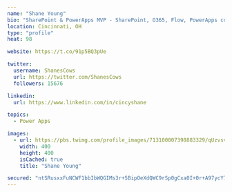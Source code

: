 ```yaml
---
name: "Shane Young"
bio: "SharePoint & PowerApps MVP - SharePoint, O365, Flow, PowerApps consulting? @PowerApps911 | Pure Snark? You found it."
location: Cincinnati, OH
type: "profile"
heat: 98

website: https://t.co/91p5BQ3pUe

twitter:
  username: ShanesCows
  url: https://twitter.com/ShanesCows
  followers: 15676

linkedin:
  url: https://www.linkedin.com/in/cincyshane

topics:
  - Power Apps

images:
  - url: https://pbs.twimg.com/profile_images/713100007398883329/qUzvsvQ3_400x400.jpg
    width: 400
    height: 400
    isCached: true
    title: "Shane Young"

secured: "ntSRusxxFuNCWF1bbIbWQGIMs3r+5BipOeXdQWC9rSp0gCxa0I+0r+A97ycY7Zc55F7e5nK9whQRe3WoZOSK77qF0EVuGEKBdidmWiG/HpPNh+71NaWV5AHDheUk3x5Wc0iJmaZyDeAQynHqPeNjX7sAtj+RL5U7IZkpPbn9bcQMqkxbpfVMIBSzxXQHqF4ZODEzgSQsTI49tlxwL76oM8RM44pNnRTW/be9sJcBc6dIlsc3AM/DVo3c7wUaoY97ggqJFdGPX5KjF0OKbapnGUpHTUKheo11uN9fDq91ybwEMIwOz7Ew2iUYvPgTMs2v3BeJSnqllv2r06F7mhUw4K/QGZMS7BR3RtFXd5p/OiBtpC0e9Xz8My4MDf8kiEx/IvSLqVzxD4NBbGe5cbpi0w0qAnotMwFMvF0kyu0FEMI=;kbe/x29QG0pBWNJYq6XeHA=="
---
```



